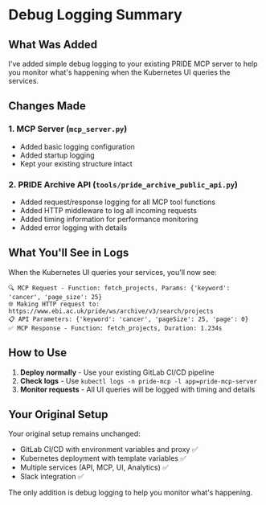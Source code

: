 # Debug Logging Summary

## What Was Added

I've added simple debug logging to your existing PRIDE MCP server to help you monitor what's happening when the Kubernetes UI queries the services.

## Changes Made

### 1. MCP Server (`mcp_server.py`)
- Added basic logging configuration
- Added startup logging
- Kept your existing structure intact

### 2. PRIDE Archive API (`tools/pride_archive_public_api.py`)
- Added request/response logging for all MCP tool functions
- Added HTTP middleware to log all incoming requests
- Added timing information for performance monitoring
- Added error logging with details

## What You'll See in Logs

When the Kubernetes UI queries your services, you'll now see:

```
🔍 MCP Request - Function: fetch_projects, Params: {'keyword': 'cancer', 'page_size': 25}
🌐 Making HTTP request to: https://www.ebi.ac.uk/pride/ws/archive/v3/search/projects
📋 API Parameters: {'keyword': 'cancer', 'pageSize': 25, 'page': 0}
✅ MCP Response - Function: fetch_projects, Duration: 1.234s
```

## How to Use

1. **Deploy normally** - Use your existing GitLab CI/CD pipeline
2. **Check logs** - Use `kubectl logs -n pride-mcp -l app=pride-mcp-server`
3. **Monitor requests** - All UI queries will be logged with timing and details

## Your Original Setup

Your original setup remains unchanged:
- GitLab CI/CD with environment variables and proxy ✅
- Kubernetes deployment with template variables ✅
- Multiple services (API, MCP, UI, Analytics) ✅
- Slack integration ✅

The only addition is debug logging to help you monitor what's happening. 
